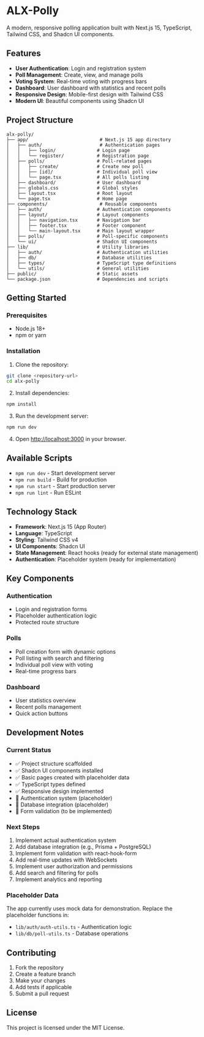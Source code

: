 # ALX-Polly

A modern, responsive polling application built with Next.js 15, TypeScript, Tailwind CSS, and Shadcn UI components.

## Features

- **User Authentication**: Login and registration system
- **Poll Management**: Create, view, and manage polls
- **Voting System**: Real-time voting with progress bars
- **Dashboard**: User dashboard with statistics and recent polls
- **Responsive Design**: Mobile-first design with Tailwind CSS
- **Modern UI**: Beautiful components using Shadcn UI

## Project Structure

```
alx-polly/
├── app/                          # Next.js 15 app directory
│   ├── auth/                     # Authentication pages
│   │   ├── login/               # Login page
│   │   └── register/            # Registration page
│   ├── polls/                   # Poll-related pages
│   │   ├── create/              # Create new poll
│   │   ├── [id]/                # Individual poll view
│   │   └── page.tsx             # All polls listing
│   ├── dashboard/               # User dashboard
│   ├── globals.css              # Global styles
│   ├── layout.tsx               # Root layout
│   └── page.tsx                 # Home page
├── components/                   # Reusable components
│   ├── auth/                    # Authentication components
│   ├── layout/                  # Layout components
│   │   ├── navigation.tsx       # Navigation bar
│   │   ├── footer.tsx           # Footer component
│   │   └── main-layout.tsx      # Main layout wrapper
│   ├── polls/                   # Poll-specific components
│   └── ui/                      # Shadcn UI components
├── lib/                         # Utility libraries
│   ├── auth/                    # Authentication utilities
│   ├── db/                      # Database utilities
│   ├── types/                   # TypeScript type definitions
│   └── utils/                   # General utilities
├── public/                      # Static assets
└── package.json                 # Dependencies and scripts
```

## Getting Started

### Prerequisites

- Node.js 18+ 
- npm or yarn

### Installation

1. Clone the repository:
```bash
git clone <repository-url>
cd alx-polly
```

2. Install dependencies:
```bash
npm install
```

3. Run the development server:
```bash
npm run dev
```

4. Open [http://localhost:3000](http://localhost:3000) in your browser.

## Available Scripts

- `npm run dev` - Start development server
- `npm run build` - Build for production
- `npm run start` - Start production server
- `npm run lint` - Run ESLint

## Technology Stack

- **Framework**: Next.js 15 (App Router)
- **Language**: TypeScript
- **Styling**: Tailwind CSS v4
- **UI Components**: Shadcn UI
- **State Management**: React hooks (ready for external state management)
- **Authentication**: Placeholder system (ready for implementation)

## Key Components

### Authentication
- Login and registration forms
- Placeholder authentication logic
- Protected route structure

### Polls
- Poll creation form with dynamic options
- Poll listing with search and filtering
- Individual poll view with voting
- Real-time progress bars

### Dashboard
- User statistics overview
- Recent polls management
- Quick action buttons

## Development Notes

### Current Status
- ✅ Project structure scaffolded
- ✅ Shadcn UI components installed
- ✅ Basic pages created with placeholder data
- ✅ TypeScript types defined
- ✅ Responsive design implemented
- 🔄 Authentication system (placeholder)
- 🔄 Database integration (placeholder)
- 🔄 Form validation (to be implemented)

### Next Steps
1. Implement actual authentication system
2. Add database integration (e.g., Prisma + PostgreSQL)
3. Implement form validation with react-hook-form
4. Add real-time updates with WebSockets
5. Implement user authorization and permissions
6. Add search and filtering for polls
7. Implement analytics and reporting

### Placeholder Data
The app currently uses mock data for demonstration. Replace the placeholder functions in:
- `lib/auth/auth-utils.ts` - Authentication logic
- `lib/db/poll-utils.ts` - Database operations

## Contributing

1. Fork the repository
2. Create a feature branch
3. Make your changes
4. Add tests if applicable
5. Submit a pull request

## License

This project is licensed under the MIT License.
